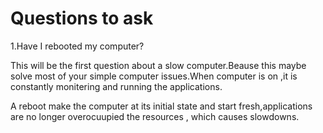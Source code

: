 # Questions to ask

1.Have I rebooted my computer?

This will be the first question about a slow computer.Beause this maybe solve most of your simple computer issues.When computer is on ,it is constantly monitering and running the applications.

A reboot make the computer at its initial state and start fresh,applications are no longer overocuupied the resources , which causes slowdowns.
